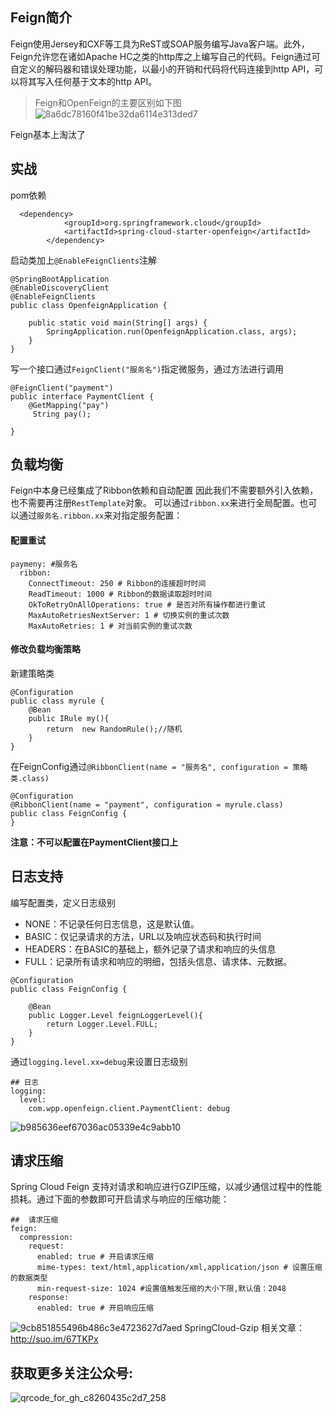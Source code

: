 ## Feign简介
Feign使用Jersey和CXF等工具为ReST或SOAP服务编写Java客户端。此外，Feign允许您在诸如Apache HC之类的http库之上编写自己的代码。Feign通过可自定义的解码器和错误处理功能，以最小的开销和代码将代码连接到http API，可以将其写入任何基于文本的http API。
>  Feign和OpenFeign的主要区别如下图
![8a6dc78160f41be32da6114e313ded7](http://520htt.com/upload/2020/05/8a6dc78160f41be32da6114e313ded7-77739ac3b93c4e9fa2c1215fc95cce13.png)

Feign基本上淘汰了

## 实战

pom依赖
```
  <dependency>
            <groupId>org.springframework.cloud</groupId>
            <artifactId>spring-cloud-starter-openfeign</artifactId>
        </dependency>
```
启动类加上`@EnableFeignClients`注解
```
@SpringBootApplication
@EnableDiscoveryClient
@EnableFeignClients
public class OpenfeignApplication {

    public static void main(String[] args) {
        SpringApplication.run(OpenfeignApplication.class, args);
    }
}

```
写一个接口通过`FeignClient("服务名")`指定微服务，通过方法进行调用
```
@FeignClient("payment")
public interface PaymentClient {
    @GetMapping("pay")
     String pay();

}
```
## 负载均衡
Feign中本身已经集成了Ribbon依赖和自动配置
因此我们不需要额外引入依赖，也不需要再注册`RestTemplate`对象。
可以通过`ribbon.xx`来进行全局配置。也可以通过`服务名.ribbon.xx`来对指定服务配置：
#### 配置重试
```
paymeny: #服务名
  ribbon:
    ConnectTimeout: 250 # Ribbon的连接超时时间
    ReadTimeout: 1000 # Ribbon的数据读取超时时间
    OkToRetryOnAllOperations: true # 是否对所有操作都进行重试
    MaxAutoRetriesNextServer: 1 # 切换实例的重试次数
    MaxAutoRetries: 1 # 对当前实例的重试次数
```

#### 修改负载均衡策略
新建策略类
```
@Configuration
public class myrule {
    @Bean
    public IRule my(){
        return  new RandomRule();//随机
    }
}

```
在FeignConfig通过`@RibbonClient(name = "服务名", configuration = 策略类.class)`

```
@Configuration
@RibbonClient(name = "payment", configuration = myrule.class)
public class FeignConfig {
}
```
**注意：不可以配置在PaymentClient接口上**


## 日志支持
编写配置类，定义日志级别
- NONE：不记录任何日志信息，这是默认值。
- BASIC：仅记录请求的方法，URL以及响应状态码和执行时间
- HEADERS：在BASIC的基础上，额外记录了请求和响应的头信息
- FULL：记录所有请求和响应的明细，包括头信息、请求体、元数据。


```
@Configuration
public class FeignConfig {

    @Bean
    public Logger.Level feignLoggerLevel(){
        return Logger.Level.FULL;
    }
}
```

通过`logging.level.xx=debug`来设置日志级别
```
## 日志
logging:
  level:
    com.wpp.openfeign.client.PaymentClient: debug
```

![b985636eef67036ac05339e4c9abb10](http://520htt.com/upload/2020/05/b985636eef67036ac05339e4c9abb10-3ed5adc7043d4c19a1da91981b82e1b0.png)
## 请求压缩
Spring Cloud Feign 支持对请求和响应进行GZIP压缩，以减少通信过程中的性能损耗。通过下面的参数即可开启请求与响应的压缩功能：
```
##  请求压缩
feign:
  compression:
    request:
      enabled: true # 开启请求压缩
      mime-types: text/html,application/xml,application/json # 设置压缩的数据类型
      min-request-size: 1024 #设置值触发压缩的大小下限,默认值：2048
    response:
      enabled: true # 开启响应压缩
```
![9cb851855496b486c3e4723627d7aed](http://520htt.com/upload/2020/05/9cb851855496b486c3e4723627d7aed-97b9265160314b2992a7d29c044e9eae.png)
SpringCloud-Gzip 相关文章：http://suo.im/67TKPx
## 获取更多关注公众号: 
![qrcode_for_gh_c8260435c2d7_258](http://520htt.com/upload/2020/05/qrcode_for_gh_c8260435c2d7_258-4703192829404b63b48d02e6e2cf9e1c.jpg)
